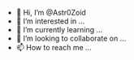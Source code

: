- 👋 Hi, I’m @Astr0Zoid
- 👀 I’m interested in ...
- 🌱 I’m currently learning ...
- 💞️ I’m looking to collaborate on ...
- 📫 How to reach me ...

<!---
Astr0Zoid/Astr0Zoid is a ✨ special ✨ repository because its `README.md` (this file) appears on your GitHub profile.
You can click the Preview link to take a look at your changes.
--->
